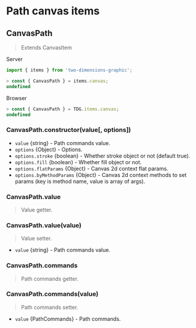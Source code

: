 # Path canvas items



## CanvasPath

> Extends CanvasItem

Server
```javascript
import { items } from 'two-dimensions-graphic';

> const { CanvasPath } = items.canvas;
undefined
```

Browser
```javascript
> const { CanvasPath } = TDG.items.canvas;
undefined
```


### CanvasPath.constructor(value[, options])
- `value` {string} - Path commands value.
- `options` {Object} - Options.
- `options.stroke` {boolean} - Whether stroke object or not (default true).
- `options.fill` {boolean} - Whether fill object or not.
- `options.flatParams` {Object} - Canvas 2d context flat params.
- `options.byMethodParams` {Object} - Canvas 2d context methods to set params (key is method name, value is array of args).


### CanvasPath.value
> Value getter.


### CanvasPath.value(value)
> Value setter.

- `value` {string} - Path commands value.


### CanvasPath.commands
> Path commands getter.


### CanvasPath.commands(value)
> Path commands setter.

- `value` {PathCommands} - Path commands.
